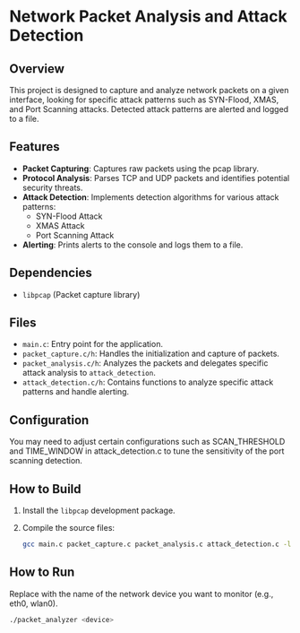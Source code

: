 # Network Packet Analysis and Attack Detection

## Overview

This project is designed to capture and analyze network packets on a given interface, looking for specific attack patterns such as SYN-Flood, XMAS, and Port Scanning attacks. Detected attack patterns are alerted and logged to a file.

## Features

- **Packet Capturing**: Captures raw packets using the pcap library.
- **Protocol Analysis**: Parses TCP and UDP packets and identifies potential security threats.
- **Attack Detection**: Implements detection algorithms for various attack patterns:
  - SYN-Flood Attack
  - XMAS Attack
  - Port Scanning Attack
- **Alerting**: Prints alerts to the console and logs them to a file.

## Dependencies

- `libpcap` (Packet capture library)

## Files

- `main.c`: Entry point for the application.
- `packet_capture.c/h`: Handles the initialization and capture of packets.
- `packet_analysis.c/h`: Analyzes the packets and delegates specific attack analysis to `attack_detection`.
- `attack_detection.c/h`: Contains functions to analyze specific attack patterns and handle alerting.

## Configuration

You may need to adjust certain configurations such as SCAN_THRESHOLD and TIME_WINDOW in attack_detection.c to tune the sensitivity of the port scanning detection.

## How to Build

1. Install the `libpcap` development package.
2. Compile the source files:

   ```bash
   gcc main.c packet_capture.c packet_analysis.c attack_detection.c -lpcap -o packet_analyzer

## How to Run

Replace <device> with the name of the network device you want to monitor (e.g., eth0, wlan0).

   ```bash
   ./packet_analyzer <device>
